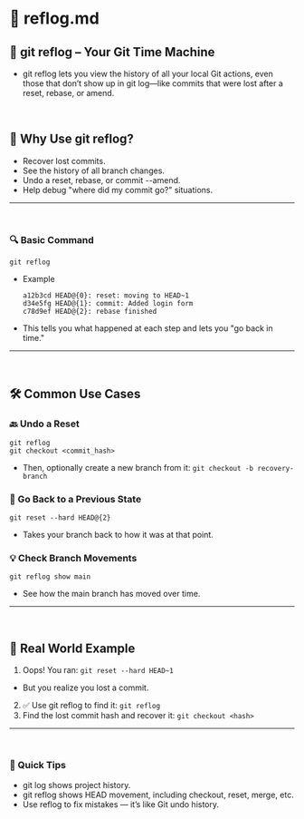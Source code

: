 # 📄 reflog.md

## 🧭 git reflog – Your Git Time Machine

- git reflog lets you view the history of all your local Git actions, even those that don’t show up in git log—like commits that were lost after a reset, rebase, or amend.

<br>

## 🚀 Why Use git reflog?
- Recover lost commits.
- See the history of all branch changes.
- Undo a reset, rebase, or commit --amend.
- Help debug "where did my commit go?" situations.


--- 
<br>

### 🔍 Basic Command
`git reflog`

- Example
  ```
  a12b3cd HEAD@{0}: reset: moving to HEAD~1
  d34e5fg HEAD@{1}: commit: Added login form
  c78d9ef HEAD@{2}: rebase finished
  ```
- This tells you what happened at each step and lets you "go back in time."

---
<br>

## 🛠 Common Use Cases

### 🔙 Undo a Reset
```
git reflog
git checkout <commit_hash>
```

- Then, optionally create a new branch from it:
`git checkout -b recovery-branch`



###  🔄 Go Back to a Previous State
`git reset --hard HEAD@{2}`
- Takes your branch back to how it was at that point.

### 💡 Check Branch Movements
`git reflog show main`
- See how the main branch has moved over time.

---
<br>

## 🔧 Real World Example

1. Oops! You ran: `git reset --hard HEAD~1`
- But you realize you lost a commit.
2. ✅ Use git reflog to find it: `git reflog`
3. Find the lost commit hash and recover it: `git checkout <hash>`

---
<br>

### 🧠 Quick Tips
- git log shows project history.
- git reflog shows HEAD movement, including checkout, reset, merge, etc.
- Use reflog to fix mistakes — it’s like Git undo history.









